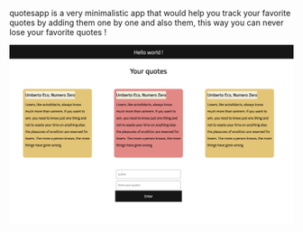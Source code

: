 quotesapp is a very minimalistic app that would help you track your favorite quotes by adding them one by one and
also them, this way you can never lose your favorite quotes !

![quotes](screenshot.png)
